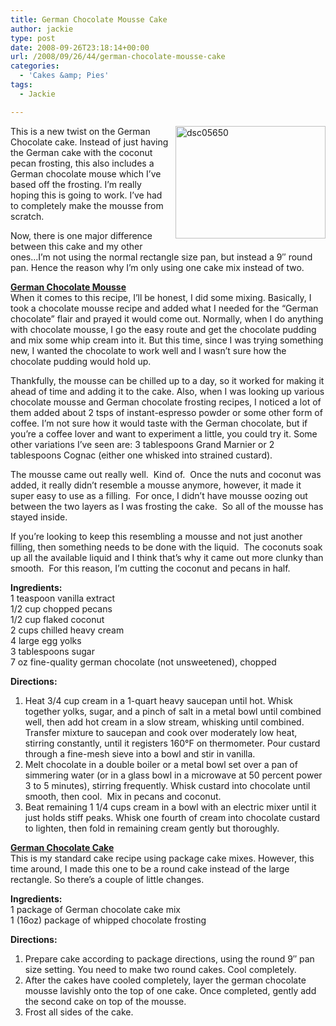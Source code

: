 ```yaml
---
title: German Chocolate Mousse Cake
author: jackie
type: post
date: 2008-09-26T23:18:14+00:00
url: /2008/09/26/44/german-chocolate-mousse-cake
categories:
  - 'Cakes &amp; Pies'
tags:
  - Jackie

---
```

[<img loading="lazy" decoding="async" style="margin: 0pt 0pt 10px 10px; float: right;" src="http://farm4.static.flickr.com/3053/2935262060_a50cb87142_m.jpg" alt="dsc05650" width="240" height="180" />][1]This is a new twist on the German Chocolate cake. Instead of just having the German cake with the coconut pecan frosting, this also includes a German chocolate mouse which I&#8217;ve based off the frosting. I&#8217;m really hoping this is going to work. I&#8217;ve had to completely make the mousse from scratch.

Now, there is one major difference between this cake and my other ones&#8230;I&#8217;m not using the normal rectangle size pan, but instead a 9&#8243; round pan. Hence the reason why I&#8217;m only using one cake mix instead of two.

<span style="text-decoration: underline;"><strong>German Chocolate Mousse</strong></span>  
When it comes to this recipe, I&#8217;ll be honest, I did some mixing. Basically, I took a chocolate mousse recipe and added what I needed for the &#8220;German chocolate&#8221; flair and prayed it would come out. Normally, when I do anything with chocolate mousse, I go the easy route and get the chocolate pudding and mix some whip cream into it. But this time, since I was trying something new, I wanted the chocolate to work well and I wasn&#8217;t sure how the chocolate pudding would hold up.

Thankfully, the mousse can be chilled up to a day, so it worked for making it ahead of time and adding it to the cake. Also, when I was looking up various chocolate mousse and German chocolate frosting recipes, I noticed a lot of them added about 2 tsps of instant-espresso powder or some other form of coffee. I&#8217;m not sure how it would taste with the German chocolate, but if you&#8217;re a coffee lover and want to experiment a little, you could try it. Some other variations I&#8217;ve seen are: 3 tablespoons Grand Marnier or 2 tablespoons Cognac (either one whisked into strained custard).

The mousse came out really well.  Kind of.  Once the nuts and coconut was added, it really didn&#8217;t resemble a mousse anymore, however, it made it super easy to use as a filling.  For once, I didn&#8217;t have mousse oozing out between the two layers as I was frosting the cake.  So all of the mousse has stayed inside.

If you&#8217;re looking to keep this resembling a mousse and not just another filling, then something needs to be done with the liquid.  The coconuts soak up all the available liquid and I think that&#8217;s why it came out more clunky than smooth.  For this reason, I&#8217;m cutting the coconut and pecans in half.

**Ingredients:**  
1 teaspoon vanilla extract  
1/2 cup chopped pecans  
1/2 cup flaked coconut  
2 cups chilled heavy cream  
4 large egg yolks  
3 tablespoons sugar  
7 oz fine-quality german chocolate (not unsweetened), chopped

**Directions:**

  1. Heat 3/4 cup cream in a 1-quart heavy saucepan until hot. Whisk together yolks, sugar, and a pinch of salt in a metal bowl until combined well, then add hot cream in a slow stream, whisking until combined. Transfer mixture to saucepan and cook over moderately low heat, stirring constantly, until it registers 160°F on thermometer. Pour custard through a fine-mesh sieve into a bowl and stir in vanilla.
  2. Melt chocolate in a double boiler or a metal bowl set over a pan of simmering water (or in a glass bowl in a microwave at 50 percent power 3 to 5 minutes), stirring frequently. Whisk custard into chocolate until smooth, then cool.  Mix in pecans and coconut.
  3. Beat remaining 1 1/4 cups cream in a bowl with an electric mixer until it just holds stiff peaks. Whisk one fourth of cream into chocolate custard to lighten, then fold in remaining cream gently but thoroughly.

<span style="text-decoration: underline;"><strong>German Chocolate Cake</strong></span>  
This is my standard cake recipe using package cake mixes. However, this time around, I made this one to be a round cake instead of the large rectangle. So there&#8217;s a couple of little changes.

**Ingredients:**  
1 package of German chocolate cake mix  
1 (16oz) package of whipped chocolate frosting

**Directions:**

  1. Prepare cake according to package directions, using the round 9&#8243; pan size setting. You need to make two round cakes. Cool completely.
  2. After the cakes have cooled completely, layer the german chocolate mousse lavishly onto the top of one cake. Once completed, gently add the second cake on top of the mousse.
  3. Frost all sides of the cake.

 [1]: http://www.flickr.com/photos/myjaxon/2935262060/ "dsc05650 by myjaxon, on Flickr"